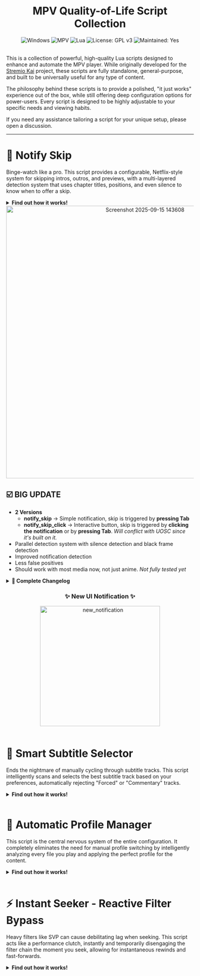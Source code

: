 

<div align="center">
  <h1>MPV Quality-of-Life Script Collection</h1>
  <img src="https://img.shields.io/badge/🪟%20Windows-0078D6?style=for-the-badge&logo=windows&logoColor=white" alt="Windows" />
  <img src="https://img.shields.io/badge/%20MPV-663399?style=for-the-badge&logo=mpv&logoColor=white" alt="MPV" />
  <img src="https://img.shields.io/badge/%20Lua-2C2D72?style=for-the-badge&logo=lua&logoColor=white" alt="Lua" />
  <img src="https://img.shields.io/badge/License-GPLv3-blue.svg?style=for-the-badge" alt="License: GPL v3" />
  <img src="https://img.shields.io/badge/Maintained-Yes-green.svg?style=for-the-badge" alt="Maintained: Yes" />
</div>
  </br>
  
This is a collection of powerful, high-quality Lua scripts designed to enhance and automate the MPV player. While originally developed for the [Stremio Kai](https://github.com/allecsc/Stremio-Kai) project, these scripts are fully standalone, general-purpose, and built to be universally useful for any type of content.

The philosophy behind these scripts is to provide a polished, "it just works" experience out of the box, while still offering deep configuration options for power-users. Every script is designed to be highly adjustable to your specific needs and viewing habits.

If you need any assistance tailoring a script for your unique setup, please open a discussion.<br>

---

# 🔔 Notify Skip

Binge-watch like a pro. This script provides a configurable, Netflix-style system for skipping intros, outros, and previews, with a multi-layered detection system that uses chapter titles, positions, and even silence to know when to offer a skip.

<details>
<summary><strong>Find out how it works!</strong></summary>

  > *An automated system for skipping intros, outros, and previews.*

### 😤 The Problem This Solves

During a binge-watching session, the flow between episodes is constantly interrupted by opening credits, ending credits, and previews. This forces you to manually skip forward, which is tedious, imprecise, and breaks immersion.

### ✨ The Solution

This script elevates your viewing experience by intelligently identifying skippable content and presenting a clean, non-intrusive toast notification, just like on major streaming services. It uses a sophisticated, multi-layered detection system to handle files with or without chapters, ensuring you can seamlessly move between episodes with a single keypress.

### 🤔 How It Works: A Multi-Layered Approach

The script analyzes each file using a hierarchy of detection methods to ensure the highest possible accuracy.

1.  **Chapter-Based Detection (Primary Method)**
    This is the most accurate mode, used on files with embedded chapters. The script analyzes the chapter list to find skippable segments.
      * **High Confidence:** If a chapter has a descriptive title matching known patterns (e.g., "Intro," "Ending," "Outro"), it's considered a high-confidence match.
      * **Medium Confidence:** If a chapter is untitled (e.g., "Chapter 1") but is in a common position for an intro, it's considered a medium-confidence match.

2.  **Intelligent Fallback (For Chapter-less Files)**
    If a video file has no chapters, the script switches to its intelligent fallback mode.
      * **Time-Gated Scanning:** To avoid interrupting actual content, this mode only scans for breaks during the **first and last few minutes** of the file, where intros and outros are expected.
      * **Silence Detection:** Within these time windows, the script actively listens for periods of silence that typically precede or follow a skippable segment.
      * **Contextual Prompts:** Based on *when* the silence is detected, it will generate a contextual notification (e.g., "Skip Intro" or "Skip Outro").

3.  **Proactive Notifications**
    In all cases, the script's default behavior is to proactively display a skip notification, giving you the choice to act. For those who prefer a fully automated experience, an `auto_skip` option can be enabled for high-confidence (titled) chapters.

### **😯 Real Example (Anime with Chapters):**

Chapters found:  
✅ "Opening"        → Skippable\! Notification appears.  
❌ "Part A"         → Not skippable.  
❌ "Part B"         → Not skippable.  
✅ "Ending"         → Skippable\! Notification appears.  
✅ "Next Preview"   → Skippable\! Notification appears.

## 🚀 Quick Setup

### File Placement:

```
📁 portable_config/
├── 📁 scripts/
│   └── 📁 notify_skip/
│       ├── 📄 main.lua
│       ├── 📁 lib/
│       └── 📁 elements/
└── 📁 script-opts/
    └── 📄 notify_skip.conf
```

### ⚙️ Configuration

The script's behavior is controlled via `notify_skip.conf`. These settings are read directly from the script's code:

```ini
# Categories of chapters to look for, separated by semicolons.
skip_categories=opening;ending;preview;recap

# Use the most flexible "contains" patterns instead of the script's defaults.
# Use ^OP or ^ED to match the exact word "OP" or "ED" at the start of the title.
# Use OP$ or ED$ to match the exact word "OP" or "ED" at the end of the title.
opening_patterns=OP|Opening|Intro|Introduction|Theme|Song|Main Theme|Title|Open|Teaser
ending_patterns=ED|Ending|Outro|End|Credits|Closing|Epilogue
preview_patterns=Preview|Coming Up|Next|Trailer
recap_patterns=Recap|Previously|Last Time|Summary|Story So Far

# Auto-skip detected intro/outro chapters
auto_skip=no

# Minimum duration to consider as valid skip exit (seconds)
min_skip_duration=10

# Maximum duration for skippable chapters (seconds)
# Chapters outside these windows will not trigger notifications
intro_time_window=200     # Skip notifications are shown ONLY during the first 200 seconds (3 minutes 20 seconds)
outro_time_window=300     # Skip notifications are shown ONLY during the last 300 seconds (5 minutes)

# Show OSD notification when skippable content is detected
show_notification=yes

# Duration to show notification in seconds
# Default: 30 seconds
notification_duration=15

# Duration to show notification in seconds, for black frame / silence detection method (Lower Accuracy)
# Default: 5 seconds -> False positives chance, so lower screen time
filters_notification_duration=15
```

## 🔧 Troubleshooting

  * **If it's not skipping anything:**
      * Ensure the `.lua` and `.conf` files are in the correct folders. 
      * Check the MPV console (`~` key) for any error messages.
      * The video file may not contain any chapters or silent periods for the script to detect.
  * **If it tries to skip the whole episode:**
      * This is prevented by the `intro_time_window=200` and `outro_time_window=300` safety feature in the script, which stops it from ever skipping more than approximately 3 minutes.

### 🙏 Origins & Acknowledgements

This script began by merging concepts from two foundational projects. It has since evolved significantly, incorporating a new multi-layered detection engine and a unique toast notification system.

However, it proudly stands on the shoulders of the original scripts, and full credit for the core idea goes to their authors:

* **[po5/chapterskip](https://github.com/po5/chapterskip)**
* **[rui-ddc/skip-intro](https://github.com/rui-ddc/skip-intro)**
* **[tomasklaen/uosc](https://github.com/tomasklaen/uosc)**

## **🎉 The Bottom Line**
Go right to your favorite part! This script provides a polished, pop-up notification that gives you precise, one-press control to skip content exactly when you want. It’s a quality-of-life upgrade that makes your player feel less like a tool and more like a premium service.
</details>

<div align="center">
<img width="730" alt="Screenshot 2025-09-15 143608" src="https://github.com/user-attachments/assets/77f60d4a-2eed-4353-a28a-71b7ba31a6b9" />
</div>

## ☑️ BIG UPDATE 

- **2 Versions**
  - **notify_skip** -> Simple notification, skip is triggered by **pressing Tab**
  - **notify_skip_click** -> Interactive button, skip is triggered by **clicking the notification** or by **pressing Tab**. _Will conflict with UOSC since it's built on it._
- Parallel detection system with silence detection and black frame detection
- Improved notification detection
- Less false positives
- Should work with most media now, not just anime. _Not fully tested yet_

<details>
<summary><strong>📄 Complete Changelog</strong></summary>

- **Button Infrastructure Integration**: Added a complete button rendering system with globals like `config`, `options`, `fg`, `bg`, `display`, and `button_state` for interactive UI elements, including a `SkipNotificationButton` class for user interactions.
- **Enhanced State Management**: Introduced a more structured `state` object with sub-objects for `detection`, `ui`, `observers`, and `cache`, replacing the simpler state variables in the old version.
- **Improved Chapter Detection**: Enhanced `find_skip_chapters()` to prioritize titled chapters over positional ones, with better pattern matching for categories like opening, ending, preview, and recap, and added duration/time window checks.
- **Dual Detection Mode**: Streamlined to a two-mode system ("chapter" or "silence"), with improved fallback logic where silence detection only activates if no black frame detection occurs.
- **Minimum Skip Duration**: Added `min_skip_duration` option (default 10 seconds) to prevent skipping very short segments, ensuring meaningful skips.
- **Intro Skip Blocking**: Implemented `intro_skipped` flag to prevent repeated intro notifications after a substantial skip, with reset logic when entering outro windows or seeking back.
- **Skip Suppression Mechanism**: Added `start_skip_suppression()` with a 5-second timer to prevent spam notifications after user interactions or seeks.
- **Enhanced Filter Management**: Improved filter initialization and state management for `blackdetect` and `silencedetect`, with separate notification and skipping filters.
- **Better Event Parsing**: Fixed and improved parsing of filter metadata events in `skip_detection_trigger()` for more reliable black frame and silence detection.
- **UI Improvements**: Replaced ASS overlays with interactive buttons via `SkipNotificationButton`, including persistent display options and better message handling.
- **Notification Logic Refinement**: Updated notification triggers to respect suppression timers and intro skip status, with time-window-based message determination ("Skip Opening" vs "Skip Ending").
- **Seek Handling**: Enhanced `on_seek()` to reset `intro_skipped` when seeking back to the beginning, allowing re-enabling of intro notifications.
- **Setup and Initialization**: Added delayed setup (`finalize_setup()`) with 3.5-second timeout to ensure compatibility with other scripts, and improved mode detection based on chapter availability.
- **Performance Optimizations**: Added render loop management with `request_render()` and display dimension updates for efficient UI rendering.
- **Configuration Options**: Expanded options including `min_skip_duration`, refined detection parameters, and better pattern strings for chapter categories.
- **Logging and Debugging**: Enhanced logging throughout for better troubleshooting, including debug messages for skip durations and detection events.
- **Error Handling**: Improved robustness in functions like `skip_to_chapter_end()` to prevent looping at video end.
- **Code Cleanup**: Removed redundant code, improved variable naming, and added comments for clarity, making the codebase more professional and easier to understand.
</details>

<div align="center">
<p><h3>✨ New UI Notification ✨</h3></p>
<img width="322" alt="new_notification" src="https://github.com/user-attachments/assets/07253eef-8533-426a-87f5-87688c895275" />
</div>

</br>

# 🎯 Smart Subtitle Selector

Ends the nightmare of manually cycling through subtitle tracks. This script intelligently scans and selects the best subtitle track based on your preferences, automatically rejecting "Forced" or "Commentary" tracks.  

<details>
<summary><strong>Find out how it works!</strong></summary>

  > *An intelligent script to automatically select the correct subtitle track.*

### 😤 The Problem This Solves

When playing media with multiple subtitle tracks, MPV's default behavior often selects an undesirable track, such as "Signs & Songs" or "Forced," leading to a frustrating user experience. The user must then manually cycle through all available tracks on every single file to find the main dialogue track.

### ✨ The Solution

This script replaces MPV's default logic with an intelligent, priority-based system. It analyzes the titles of all available subtitle tracks and automatically selects the one that best matches the user's configured preferences, ignoring commentary or utility tracks.

This provides a "set it and forget it" solution that ensures the correct dialogue track is selected automatically, every time.

### 🤔 How It Works:

The script ranks subtitle tracks based on a tiered priority system:

1.  **Priority Tier:** First, it searches for tracks containing keywords that indicate a primary dialogue track (e.g., "dialogue," "full").
2.  **Normal Tier:** If no priority tracks are found, it falls back to any standard subtitle track that isn't explicitly rejected.
3.  **Rejected Tier:** It actively ignores any track containing keywords that mark it as a utility track (e.g., "signs," "songs," "commentary").

### 😯 Real Example:
```
Available tracks:
❌ English [Forced] 
❌ English [Signs/Songs]
✅ English [Full Dialogue] ← This one gets picked!
❌ Commentary Track
```

## 🚀 Quick Setup

### 1\. File Placement

```
📁 portable_config/
├── 📁 scripts/
│   └── 📄 smart_subs.lua
└── 📁 script-opts/
    └── 📄 smart_subs.conf
```

### 2\. MPV Configuration

For the script to take control, you must disable MPV's default subtitle selection logic. In your `mpv.conf` file, comment out or delete the following line:

```ini
# sid=auto
```

### ⚙️ Configuration

The script's behavior is controlled via `smart_subs.conf`.

```ini
# Languages to select, in order of preference.
preferred_langs = en,eng

# Keywords that identify a high-priority dialogue track.
priority_keywords = dialogue,full,complete

# Keywords that identify tracks to be ignored.
reject_keywords = signs,songs,commentary
```

### Example Configurations:

  * **For Multi-Language Users:** `preferred_langs = en,eng,jp,jpn`
  * **For Anime Fans:** `reject_keywords = signs,songs,commentary,forced,karaoke`
  * **For Movie Fans (with accessibility):** `priority_keywords = dialogue,full,complete,sdh`

## 🔧 Troubleshooting

  * **If the script isn't working:**
    1.  Ensure the `.lua` and `.conf` files are in the correct folders.
    2.  Confirm that `sid=auto` has been removed from `mpv.conf`.
  * **If the wrong track is selected:**
    1.  Check the track titles in your media file.
    2.  Add any unwanted keywords (e.g., "Forced") to `reject_keywords`.
    3.  Add any desired keywords to `priority_keywords`.
  * **To see the script's decision-making process:**
    1.  Enable the MPV console (press `~`). The script will log its actions, such as `Subtitle Selector: Found a PRIORITY track. Activating subtitle track #2`.

## 🎉 The Bottom Line
Install once, configure to your taste, then never think about subtitles again. The script just quietly does the right thing while you focus on actually watching your content.
</details>
</br>

# 🧠 Automatic Profile Manager

This script is the central nervous system of the entire configuration. It completely eliminates the need for manual profile switching by intelligently analyzing every file you play and applying the perfect profile for the content. 

<details>
<summary><strong>Find out how it works!</strong></summary>

  > *Because your 4K HDR movies shouldn't look like 20-year-old anime (and vice-versa)*

### 😤 The Annoying Problem This Fixes

You've spent hours crafting the perfect mpv profiles: one for crisp, vibrant anime; another for cinematic, tone-mapped HDR movies; and a third with deinterlacing for that old show you downloaded.

But every time you open a file, you have to manually switch between them. Or worse, you try to build a complex `profile-cond` system that constantly breaks, gets into fights with itself, and picks the wrong profile half the time because of weird race conditions. It's a fragile, frustrating mess.

### ✨ The Smart Solution

This script is the central brain your mpv config has been missing. It completely takes over the job of profile selection, analyzing every file on load using an advanced, multi-step process that thinks like a human. It applies the **one, correct profile** for what you're watching. No conditions, no fighting, no mistakes.

It's the set-it-and-forget-it system that finally makes your carefully tuned profiles work automatically, correctly distinguishing between anime, movies, and live-action dramas.

### 🤔 How It Thinks (The Decision Tree)

This script's sole purpose is to analyze the video file and apply the appropriate profile from the [**Visually Stunning Predefined Profiles**](https://github.com/allecsc/Stremio-Kai/tree/main?tab=readme-ov-file#-visually-stunning-predefined-profiles) table. It uses a powerful, two-tiered system to identify content with high accuracy and runs a lightning-fast check on every file, asking a series of questions to determine its exact nature and apply the perfect profile:

1. **Tier 1: High-Confidence "Fingerprint" Check**
  * First, it scans for metadata "fingerprints" that are strong indicators of anime. This includes things like:
      * Styled subtitle formats (`.ass`)
      * "Signs & Songs" subtitle tracks
      * Anime-specific chapter names ("Part A", "Part B")
      * Embedded font files
  * If it finds any of these, it confidently applies an anime profile. This method is smart enough to correctly identify anime **movies, specials, and even dubbed anime** that would fool simpler checks.

2. **Tier 2: General Episodic Check (Fallback)**
  * If the "fingerprints" aren't found, the script falls back to a safer, more general check. It asks two questions:
      1.  Does it have an Asian language audio track (Japanese, Chinese, etc.)?
      2.  Is its duration under 40 minutes (like a typical TV episode)?
  * If the answer to both is yes, it applies an anime profile. This reliably catches standard anime episodes while correctly **excluding live-action Asian dramas**, which are longer.

If a file matches neither tier, it receives the standard `sdr` or `hdr` profile.

## 🚀 Quick Setup

### 0. Prerequisite: The mpv.conf Connection ⚠️

This script is the "brain" of a profile system, but it is not the profiles themselves. The script's logic is designed to apply profile names (e.g., [anime-hdr], [general]) that must exist in your mpv.conf file.

  - **For Standalone Use:** It is highly recommended to use the provided [mpv.conf](https://github.com/allecsc/Stremio-Kai/blob/main/portable_config/mpv.conf) from the [Stremio Kai](https://github.com/allecsc/Stremio-Kai) project as a starting point. This file contains all the necessary profiles that this script is pre-configured to look for.

  - **For Advanced Users:** If you have your own extensive mpv.conf, you can adapt the script to your needs. You will need to edit the profile-manager.lua file and change the profile names inside the script's logic to match the names you use in your personal configuration.

This script is powerful, but it needs a well-defined set of profiles to manage. Using the provided mpv.conf is the easiest way to ensure everything works correctly out of the box.

### **1. Drop The File**

```

📁 portable_config/
└── 📁 scripts/
    └── 📄 profile-manager.lua        ← The Brain

```
### **2. Prepare Your `mpv.conf`**

This script is smart, but it's not a mind reader. It needs profiles to apply. Make sure your `mpv.conf` contains the profiles it will look for:

* `[anime-sdr]`
* `[anime-hdr]`
* `[anime-old]`
* `[hdr]`
* `[sdr]`

### **3. Clean Your `mpv.conf`**

This is critical. The script is now in charge. **Delete every `profile-cond=...` line** from your `mpv.conf`. If you don't, the old system will fight with the new script and cause chaos.

### ⚙️ Configuration Magic

This script has no `.conf` file, but it's still easy to configure. A **configuration table** has been placed at the very top of the `profile-manager.lua` file.

You can easily tweak the script's core logic without digging through the code:
* Add a new language for detection.
* Change the 40-minute duration threshold.
* Add new keywords to look for in chapter or subtitle titles.

Of course, the main way to configure is still by editing your profiles in `mpv.conf`. The script simply acts as the intelligent switch for the settings you've already defined.

Want your `[anime]` profile to be brighter? Edit `[anime]` in `mpv.conf`. Want your `[hdr]` profile to use different tone-mapping? Edit `[hdr]`. The script simply acts as the intelligent switch for the settings you've already defined.

### 🤔 How It Actually Works

When a video starts loading, the script patiently waits in the background.

1.  **🔍 Waits for Clues**: It observes mpv's properties, waiting for **all** the necessary data (`track-list` and `video-params`) to be fully populated. This crushes the race conditions that plague other methods.
2.  **🧠 Runs Once**: As soon as the data is ready, the script runs its decision tree logic exactly one time.
3.  **⚡ Takes Action**: It applies the single best profile (e.g., `apply-profile anime-hdr`) and then goes to sleep until the next file is loaded.

### 😯 Real Examples

| If the file is...                                       | The script will apply... | Why?                                                     |
| ------------------------------------------------------- | ------------------------ | -------------------------------------------------------- |
| 1080p Anime, Japanese audio, 24 min                     | `[anime-sdr]`            | Tier 2: Asian audio + short duration.                    |
| 2160p K-Drama, Korean audio, 60 min, HDR                | `[hdr]`                  | Tier 2: Fails duration check. Correctly not anime.       |
| 1080p Anime Movie, Japanese audio, 120 min, ASS subs    | `[anime-sdr]`            | Tier 1: Detects `.ass` subtitles, ignores long duration. |
| 720p Dubbed Anime, English audio, 24 min, "Signs" track | `[anime-sdr]`            | Tier 1: Detects "Signs" track, ignores English audio.    |
| 2160p Hollywood Movie, English audio, HDR               | `[hdr]`                  | Fails both tiers. Correctly not anime.                   |

## 🔧 Troubleshooting

### 🤔 **"It's not working!"**

* Make sure the `profile-manager.lua` file is in the correct `scripts` folder.
* Check that you **deleted all `profile-cond=` lines** from `mpv.conf`. This is the #1 cause of problems.
* Open the mpv console (`~` key) and look for logs prefixed with `[profile-manager]`. They will tell you exactly what the script is doing.

### 😡 **"It picked the wrong profile!"**

* Look at the log! The script now logs the **exact reason** for its choice.
* Open the mpv console (`~` key) and look for the `[profile-manager]` logs. You will see a line like:
    * `Reason: Tier 1 (ASS Subtitle Format)`
    * `Reason: Tier 2 (Asian Audio + Short Duration)`
    * `Reason: Default (No Anime Detected)`
* This tells you *why* it made its choice, allowing you to see if the file's metadata is the problem or if a tweak to the script's configuration table is needed.

## 🎉 The Bottom Line
Install it, clean your `mpv.conf`, and enjoy a player that is finally smart enough to use your profiles correctly. This is the robust, centralized logic that ends the profile wars for good.
</details>
</br>


# ⚡ Instant Seeker - Reactive Filter Bypass

Heavy filters like SVP can cause debilitating lag when seeking. This script acts like a performance clutch, instantly and temporarily disengaging the filter chain the moment you seek, allowing for instantaneous rewinds and fast-forwards.  

<details>
<summary><strong>Find out how it works!</strong></summary>

  > *Because seeking shouldn't require a coffee break.*

### 😤 The Annoying Problem This Fixes

You're watching a buttery-smooth, 60fps interpolated video thanks to SVP and other heavy filters. You miss a line of dialogue and tap the left arrow key to jump back 5 seconds.

**...and the video freezes.**

The audio skips back instantly, but the video stutters and hangs for what feels like an eternity as the CPU screams, trying to re-process everything. That "quick rewind" just shattered your immersion. Seeking is supposed to be instant, not a punishment for using high-quality filters.

### ✨ The Smart Solution

This script is like a performance clutch for your video player. It's smart enough to know that seeking doesn't require complex video processing. The moment you seek, it temporarily disengages the heavy filters, letting you zip around the timeline instantly. Once you stop seeking, it seamlessly re-engages them.

The result? You get instant, lag-free seeking *and* the full quality of your video filters during normal playback. It’s the best of both worlds.

### Why It's Better Than Other Scripts:
- **🧠 Reactive, Not Dumb**: It doesn't just turn filters off and on. It validates its own actions against yours, so it never fights you if you manually toggle SVP.
- **💪 Rock Solid**: Handles rapid-fire seeks (like holding down the arrow key) and seeking while paused without breaking a sweat.
- **🎯 Surgical Precision**: It only targets the heavy filters you specify (like SVP) and leaves everything else alone.

## 🚀 Quick Setup

### Drop These Files:
```

📁 portable_config/
├── 📁 scripts/
│   └── 📄 reactive_vf_bypass.lua    ← The Clutch
└── 📁 script-opts/
    └── 📄 vf_bypass.conf            ← The Target List

```

### ⚙️ Configuration Magic

Edit `vf_bypass.conf` to tell the script which filters are "heavy" enough to be disabled during seeks.

```ini
# Keywords that identify your heavy filters (comma-separated)
# If a video filter contains any of these words, the script will manage it.
svp_keywords=SVP,vapoursynth
```

Most users will never need to change this. The default `SVP,vapoursynth` covers 99% of motion interpolation setups.

*Note: The 1.5-second restore delay is hardcoded in the script for maximum stability and to prevent race conditions. It's the sweet spot between responsiveness and reliability.*

### 🤔 How It Actually Works (The Clutch Analogy)

Think of playing a video with SVP like driving a car in first gear—lots of power, but not nimble.

1.  **Pressure Detected**: The moment you press a seek key, the script detects it.
2.  **Clutch In**: It instantly disengages the heavy video filters. The player is now in "neutral"—lightweight and incredibly responsive.
3.  **Shift Gears**: You can now seek backwards and forwards instantly, with zero lag or stuttering. If you keep seeking, the "clutch" stays in.
4.  **Clutch Out**: A moment after your *last* seek, the script smoothly re-engages the exact same filter chain. You're back in gear, enjoying buttery-smooth playback as if nothing happened.

The entire process is so fast, it's almost imperceptible. All you notice is that seeking finally works the way it's supposed to.

## 🔧 Troubleshooting

### 😵‍💫 **"It's not doing anything\!"**

  - Make sure your active video filter actually contains one of the keywords from `vf_bypass.conf` (e.g., "SVP"). If it doesn't, the script will correctly ignore it.
  - Check the mpv console (`~` key) for logs. The script is very talkative and will tell you if it's loading and what it's doing.

### 😡 **"The filters aren't coming back\!"**

  - This is extremely unlikely due to the script's validation logic. However, if it happens, it means another script or manual command is interfering. The logs will reveal the culprit. The script is designed to be defensive and will reset itself if it detects external changes.

## 🎉 The Bottom Line
This is a fire-and-forget script that fixes one of the most significant performance bottlenecks when using heavy video filters. Install it and enjoy a snappy, responsive player without sacrificing visual quality.
</details>
